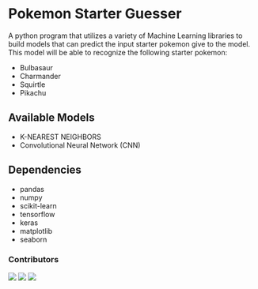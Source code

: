 # Pokemon Starter Guesser

A python program that utilizes a variety of Machine Learning libraries to build models that can predict the input starter pokemon give to the model.
This model will be able to recognize the following starter pokemon:

- Bulbasaur
- Charmander
- Squirtle
- Pikachu

## Available Models

- K-NEAREST NEIGHBORS
- Convolutional Neural Network (CNN)

## Dependencies

- pandas
- numpy
- scikit-learn
- tensorflow
- keras
- matplotlib
- seaborn

### Contributors

[![](https://github.com/daxz0.png?size=50)](https://github.com/daxz0)
[![](https://github.com/anishanup.png?size=50)](https://github.com/anishanup)
[![](https://github.com/Tfu1234.png?size=50)](https://github.com/Tfu1234)
